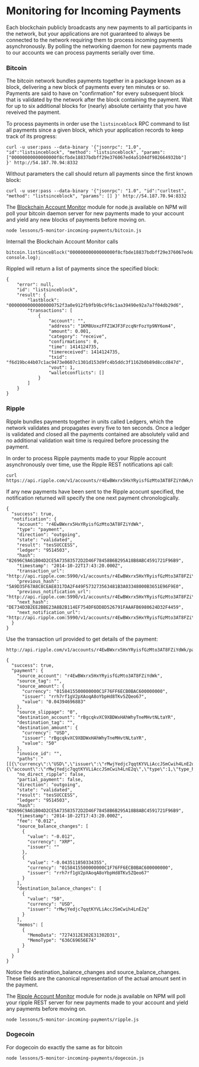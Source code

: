 # Monitoring for Incoming Payments

Each blockchain publicly broadcasts any new payments to all
participants in the network, but your applications are not
guaranteed to always be connected to the network requiring them
to process incoming payments asynchronously. By polling the
networking daemon for new payments made to our accounts we
can process payments serially over time.

### Bitcoin

The bitcoin network bundles payments together in a package
known as a block, delivering a new block of payments every
ten minutes or so. Payments are said to have on "confirmation"
for every subsequent block that is validated by the network
after the block containing the payment. Wait for up to six
additional blocks for (nearly) absolute certainty that you
have reveived the payment.

To process payments in order use the `listsinceblock` RPC
command to list all payments since a given block, which
your application records to keep track of its progress:

    curl -u user:pass --data-binary '{"jsonrpc": "1.0", "id":"listsinceblock", "method": "listsinceblock", "params": ["00000000000000000f8cfbde18837bdbff29e376067ed4a5104df982664932bb"] }' http://54.187.70.94:8332

Without parameters the call should return all payments since
the first known block:

    curl -u user:pass --data-binary '{"jsonrpc": "1.0", "id":"curltest", "method": "listsinceblock", "params": [] }' http://54.187.70.94:8332

The [Blockchain Account Monitor](https://github.com/stevenzeiler/blockchain-account-monitor) module for node.js available on NPM
will poll your bitcoin daemon server for new payments made to your
account and yield any new blocks of payments before moving on.

    node lessons/5-monitor-incoming-payments/bitcoin.js

Internall the Blockchain Account Monitor calls

    bitcoin.listSinceBlock("00000000000000000f8cfbde18837bdbff29e376067ed4a5104df982664932bb", console.log);

Rippled will return a list of payments since the specified block:

    {
        "error": null,
        "id": "listsinceblock",
        "result": {
            "lastblock": "00000000000000000752f3a0e912fb9fb9bc9f6c1aa39490e92a7a7f04db29d6",
            "transactions": [
                {
                    "account": "",
                    "address": "1KM8UoxzFFZ1WJF3FzcqNrFozYp9NY6om4",
                    "amount": 0.001,
                    "category": "receive",
                    "confirmations": 0,
                    "time": 1414124735,
                    "timereceived": 1414124735,
                    "txid": "f6d19bc44b07c1ac9473e0607c1301d153d9fc4b5ddc3f1162b0b89d8ccd847d",
                    "vout": 1,
                    "walletconflicts": []
                }
            ]
        }
    }

### Ripple

Ripple bundles payments together in units called Ledgers, which the
network validates and propagates every five to ten seconds. Once a
ledger is validated and closed all the payments contained are
absolutely valid and no additional validation wait time is required
before processing the payment.

In order to process Ripple payments made to your Ripple account 
asynchronously over time, use the Ripple REST notifications api call:

    curl https://api.ripple.com/v1/accounts/r4EwBWxrx5HxYRyisfGzMto3AT8FZiYdWk/notifications/82696C9A61B04D2CE5A73583572D2D46F78458B6B295A18B8ABC4591721F96B9

If any new payments have been sent to the Ripple acocunt specified,
the notification returned will specify the one next payment chronologically.

    {
      "success": true,
      "notification": {
        "account": "r4EwBWxrx5HxYRyisfGzMto3AT8FZiYdWk",
        "type": "payment",
        "direction": "outgoing",
        "state": "validated",
        "result": "tesSUCCESS",
        "ledger": "9514503",
        "hash": "82696C9A61B04D2CE5A73583572D2D46F78458B6B295A18B8ABC4591721F96B9",
        "timestamp": "2014-10-22T17:43:20.000Z",
        "transaction_url": "http://api.ripple.com:5990/v1/accounts/r4EwBWxrx5HxYRyisfGzMto3AT8FZiYdWk/payments/82696C9A61B04D2CE5A73583572D2D46F78458B6B295A18B8ABC4591721F96B9",
        "previous_hash": "5A9D35F67A8C8CEAE8317DA2F449F573273563481B3A03348000B3651E96F9E0",
        "previous_notification_url": "http://api.ripple.com:5990/v1/accounts/r4EwBWxrx5HxYRyisfGzMto3AT8FZiYdWk/notifications/5A9D35F67A8C8CEAE8317DA2F449F573273563481B3A03348000B3651E96F9E0",
        "next_hash": "DE734D3B2EE2BBE23A8B2B114EF754DF6DD8D526791FAAAFB6980624D32F4459",
        "next_notification_url": "http://api.ripple.com:5990/v1/accounts/r4EwBWxrx5HxYRyisfGzMto3AT8FZiYdWk/notifications/DE734D3B2EE2BBE23A8B2B114EF754DF6DD8D526791FAAAFB6980624D32F4459"
      }
    }

Use the transaction url provided to get details of the payment:

    http://api.ripple.com/v1/accounts/r4EwBWxrx5HxYRyisfGzMto3AT8FZiYdWk/payments/82696C9A61B04D2CE5A73583572D2D46F78458B6B295A18B8ABC4591721F96B9

    {
      "success": true,
      "payment": {
        "source_account": "r4EwBWxrx5HxYRyisfGzMto3AT8FZiYdWk",
        "source_tag": "",
        "source_amount": {
          "currency": "0158415500000000C1F76FF6ECB0BAC600000000",
          "issuer": "rrh7rf1gV2pXAoqA8oYbpHd8TKv5ZQeo67",
          "value": "0.04394696883"
        },
        "source_slippage": "0",
        "destination_account": "rBgcqkvXC9XBDWxHAhWhyTneMHvtNLtaYR",
        "destination_tag": "",
        "destination_amount": {
          "currency": "USD",
          "issuer": "rBgcqkvXC9XBDWxHAhWhyTneMHvtNLtaYR",
          "value": "50"
        },
        "invoice_id": "",
        "paths": "[[{\"currency\":\"USD\",\"issuer\":\"rMwjYedjc7qqtKYVLiAccJSmCwih4LnE2q\",\"type\":48,\"type_hex\":\"0000000000000030\"},{\"account\":\"rMwjYedjc7qqtKYVLiAccJSmCwih4LnE2q\",\"type\":1,\"type_hex\":\"0000000000000001\"}]]",
        "no_direct_ripple": false,
        "partial_payment": false,
        "direction": "outgoing",
        "state": "validated",
        "result": "tesSUCCESS",
        "ledger": "9514503",
        "hash": "82696C9A61B04D2CE5A73583572D2D46F78458B6B295A18B8ABC4591721F96B9",
        "timestamp": "2014-10-22T17:43:20.000Z",
        "fee": "0.012",
        "source_balance_changes": [
          {
            "value": "-0.012",
            "currency": "XRP",
            "issuer": ""
          },
          {
            "value": "-0.043511850334355",
            "currency": "0158415500000000C1F76FF6ECB0BAC600000000",
            "issuer": "rrh7rf1gV2pXAoqA8oYbpHd8TKv5ZQeo67"
          }
        ],
        "destination_balance_changes": [
          {
            "value": "50",
            "currency": "USD",
            "issuer": "rMwjYedjc7qqtKYVLiAccJSmCwih4LnE2q"
          }
        ],
        "memos": [
          {
            "MemoData": "7274312E302E31302D31",
            "MemoType": "636C69656E74"
          }
        ]
      }
    }

Notice the destination_balance_changes and source_balance_changes. These fields are the canonical
representation of the actual amount sent in the payment.

The [Ripple Account Monitor](https://github.com/stevenzeiler/ripple-account-monitor) module for node.js available on NPM
will poll your ripple REST server for new payments made to your
account and yield any payments before moving on.

    node lessons/5-monitor-incoming-payments/ripple.js

### Dogecoin

For dogecoin do exactly the same as for bitcoin

    node lessons/5-monitor-incoming-payments/dogecoin.js

